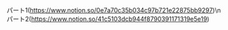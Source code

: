 パート1(https://www.notion.so/0e7a70c35b034c97b721e22875bb9297)\n
パート2(https://www.notion.so/41c5103dcb944f8790391171319e5e19)
